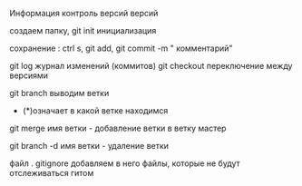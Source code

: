 Информация
контроль версий версий

создаем папку, git  init инициализация

сохранение : ctrl s, git add, git commit -m " комментарий"

git log журнал изменений (коммитов)
git checkout переключение между версиями

git branch  выводим ветки

*  (*)означает в какой ветке находимся

git merge имя ветки - добавление ветки в ветку мастер

git  branch -d имя ветки - удаление ветки

 файл . gitignore добавляем в него файлы, которые не будут отслеживаться гитом
 

